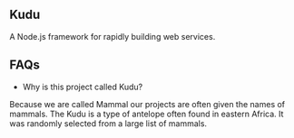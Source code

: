 ## Kudu

A Node.js framework for rapidly building web services.

## FAQs

 - Why is this project called Kudu?

Because we are called Mammal our projects are often given the names of mammals.
The Kudu is a type of antelope often found in eastern Africa. It was randomly
selected from a large list of mammals.
